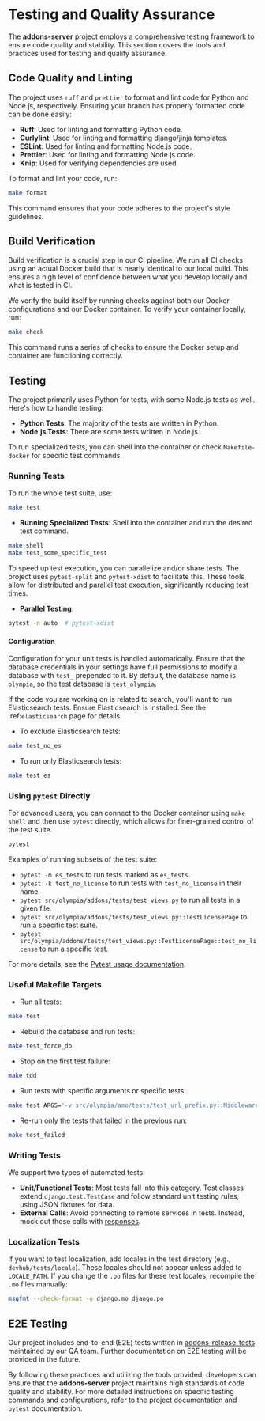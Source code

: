 # Testing and Quality Assurance

The **addons-server** project employs a comprehensive testing framework to ensure code quality and stability. This section covers the tools and practices used for testing and quality assurance.

## Code Quality and Linting

The project uses `ruff` and `prettier` to format and lint code for Python and Node.js, respectively. Ensuring your branch has properly formatted code can be done easily:

- **Ruff**: Used for linting and formatting Python code.
- **Curlylint**: Used for linting and formatting django/jinja templates.
- **ESLint**: Used for linting and formatting Node.js code.
- **Prettier**: Used for linting and formatting Node.js code.
- **Knip**: Used for verifying dependencies are used.

To format and lint your code, run:

```sh
make format
```

This command ensures that your code adheres to the project's style guidelines.

## Build Verification

Build verification is a crucial step in our CI pipeline. We run all CI checks using an actual Docker build that is nearly identical to our local build. This ensures a high level of confidence between what you develop locally and what is tested in CI.

We verify the build itself by running checks against both our Docker configurations and our Docker container. To verify your container locally, run:

```sh
make check
```

This command runs a series of checks to ensure the Docker setup and container are functioning correctly.

## Testing

The project primarily uses Python for tests, with some Node.js tests as well. Here's how to handle testing:

- **Python Tests**: The majority of the tests are written in Python.
- **Node.js Tests**: There are some tests written in Node.js.

To run specialized tests, you can shell into the container or check `Makefile-docker` for specific test commands.

### Running Tests

To run the whole test suite, use:

```sh
make test
```

- **Running Specialized Tests**: Shell into the container and run the desired test command.

```sh
make shell
make test_some_specific_test
```

To speed up test execution, you can parallelize and/or share tests. The project uses `pytest-split` and `pytest-xdist` to facilitate this. These tools allow for distributed and parallel test execution, significantly reducing test times.

- **Parallel Testing**:

```sh
pytest -n auto  # pytest-xdist
```

#### Configuration

Configuration for your unit tests is handled automatically. Ensure that the database credentials in your settings have full permissions to modify a database with `test_` prepended to it. By default, the database name is `olympia`, so the test database is `test_olympia`.

If the code you are working on is related to search, you'll want to run Elasticsearch tests. Ensure Elasticsearch is installed. See the :ref:`elasticsearch` page for details.

- To exclude Elasticsearch tests:

```sh
make test_no_es
```

- To run only Elasticsearch tests:

```sh
make test_es
```

### Using `pytest` Directly

For advanced users, you can connect to the Docker container using `make shell` and then use `pytest` directly, which allows for finer-grained control of the test suite.

```sh
pytest
```

Examples of running subsets of the test suite:

- `pytest -m es_tests` to run tests marked as `es_tests`.
- `pytest -k test_no_license` to run tests with `test_no_license` in their name.
- `pytest src/olympia/addons/tests/test_views.py` to run all tests in a given file.
- `pytest src/olympia/addons/tests/test_views.py::TestLicensePage` to run a specific test suite.
- `pytest src/olympia/addons/tests/test_views.py::TestLicensePage::test_no_license` to run a specific test.

For more details, see the [Pytest usage documentation](http://pytest.org/en/latest/usage.html#specifying-tests-selecting-tests).

### Useful Makefile Targets

- Run all tests:

```sh
make test
```

- Rebuild the database and run tests:

```sh
make test_force_db
```

- Stop on the first test failure:

```sh
make tdd
```

- Run tests with specific arguments or specific tests:

```sh
make test ARGS='-v src/olympia/amo/tests/test_url_prefix.py::MiddlewareTest::test_get_app'
```

- Re-run only the tests that failed in the previous run:

```sh
make test_failed
```

### Writing Tests

We support two types of automated tests:

- **Unit/Functional Tests**: Most tests fall into this category. Test classes extend `django.test.TestCase` and follow standard unit testing rules, using JSON fixtures for data.
- **External Calls**: Avoid connecting to remote services in tests. Instead, mock out those calls with [responses](https://pypi.org/project/responses/).

### Localization Tests

If you want to test localization, add locales in the test directory (e.g., `devhub/tests/locale`). These locales should not appear unless added to `LOCALE_PATH`. If you change the `.po` files for these test locales, recompile the `.mo` files manually:

```sh
msgfmt --check-format -o django.mo django.po
```

## E2E Testing

Our project includes end-to-end (E2E) tests written in [addons-release-tests](https://github.com/mozilla/addons-release-tests) maintained by our QA team.
Further documentation on E2E testing will be provided in the future.

By following these practices and utilizing the tools provided, developers can ensure that the **addons-server** project maintains high standards of code quality and stability. For more detailed instructions on specific testing commands and configurations, refer to the project documentation and `pytest` documentation.
